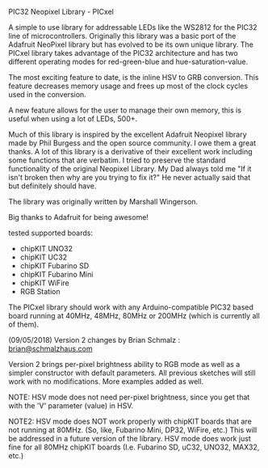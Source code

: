 PIC32 Neopixel Library - PICxel

A simple to use library for addressable LEDs like the WS2812 for the 
PIC32 line of microcontrollers.  Originally this library was a basic 
port of the Adafruit NeoPixel library but has evolved to be its own 
unique library. The PICxel library takes advantage of the PIC32 
architecture and has two different operating modes for red-green-blue 
and hue-saturation-value.  

The most exciting feature to date, is the inline HSV to GRB conversion. 
This feature decreases memory usage and frees up most of the clock 
cycles used in the conversion.

A new feature allows for the user to manage their own memory, this is 
useful when using a lot of LEDs, 500+.

Much of this library is inspired by the excellent Adafruit Neopixel 
library made by Phil Burgess and the open source community. I owe 
them a great thanks. A lot of this library is a derivative of their 
excellent work including some functions that are verbatim. I tried 
to preserve the standard functionality of the original Neopixel
Library. My Dad always told me "If it isn't broken then why are 
you trying to fix it?" He never actually said that but definitely 
should have.

The library was originally written by Marshall Wingerson.

Big thanks to Adafruit for being awesome!

tested supported boards:
  - chipKIT UNO32
  - chipKIT UC32
  - chipKIT Fubarino SD
  - chipKIT Fubarino Mini
  - chipKIT WiFire
  - RGB Station

The PICxel library should work with any Arduino-compatible PIC32 
based board running at 40MHz, 48MHz, 80MHz or 200MHz (which is 
currently all of them).

(09/05/2018)
Version 2 changes by Brian Schmalz : brian@schmalzhaus.com

Version 2 brings per-pixel brightness ability to RGB mode as well as a simpler
constructor with default parameters. All previous sketches will still work with
no modifications. More examples added as well.

NOTE: HSV mode does not need per-pixel brightness, since you get that with the
'V' parameter (value) in HSV. 

NOTE2: HSV mode does NOT work properly with chipKIT boards that are not
running at 80MHz. (So, like, Fubarino Mini, DP32, WiFire, etc.) This will
be addressed in a future version of the library. HSV mode does work just 
fine for all 80MHz chipKIT boards (I.e. Fubarino SD, uC32, UNO32, MAX32,
etc.)
